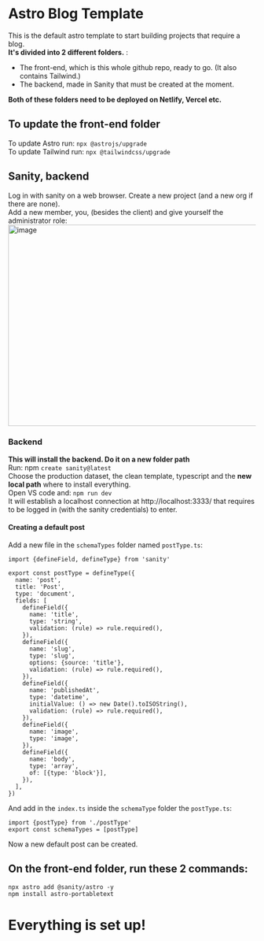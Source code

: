# Astro Blog Template
This is the default astro template to start building projects that require a blog.  
**It's divided into 2 different folders.** :
- The front-end, which is this whole github repo, ready to go. (It also contains Tailwind.)
- The backend, made in Sanity that must be created at the moment.

**Both of these folders need to be deployed on Netlify, Vercel etc.**

## To update the front-end folder
To update Astro run: `npx @astrojs/upgrade`  
To update Tailwind run: `npx @tailwindcss/upgrade`

## Sanity, backend
Log in with sanity on a web browser. Create a new project (and a new org if there are none).  
Add a new member, you, (besides the client) and give yourself the administrator role:
<img width="633" height="409" alt="image" src="https://github.com/user-attachments/assets/85cebdcf-ab6b-4126-aa99-85d3b812f032" />

### Backend
**This will install the backend. Do it on a new folder path**  
Run:
npm `create sanity@latest`  
Choose the production dataset, the clean template, typescript and the **new local path** where to install everything.  
Open VS code and: `npm run dev`  
It will establish a localhost connection at http://localhost:3333/ that requires to be logged in (with the sanity credentials) to enter.
#### Creating a default post
Add a new file in the `schemaTypes` folder named `postType.ts`:
```
import {defineField, defineType} from 'sanity'

export const postType = defineType({
  name: 'post',
  title: 'Post',
  type: 'document',
  fields: [
    defineField({
      name: 'title',
      type: 'string',
      validation: (rule) => rule.required(),
    }),
    defineField({
      name: 'slug',
      type: 'slug',
      options: {source: 'title'},
      validation: (rule) => rule.required(),
    }),
    defineField({
      name: 'publishedAt',
      type: 'datetime',
      initialValue: () => new Date().toISOString(),
      validation: (rule) => rule.required(),
    }),
    defineField({
      name: 'image',
      type: 'image',
    }),
    defineField({
      name: 'body',
      type: 'array',
      of: [{type: 'block'}],
    }),
  ],
})
```
And add in the `index.ts` inside the `schemaType` folder the `postType.ts`:
```
import {postType} from './postType'
export const schemaTypes = [postType]
```
Now a new default post can be created.

## On the front-end folder, run these 2 commands:
```
npx astro add @sanity/astro -y
npm install astro-portabletext
```
# Everything is set up!
